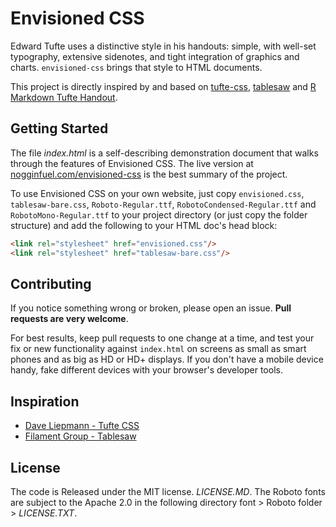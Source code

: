 Envisioned CSS
=========
Edward Tufte uses a distinctive style in his handouts: simple, with well-set
typography, extensive sidenotes, and tight integration of graphics and
charts. `envisioned-css` brings that style to HTML documents.

This project is directly inspired by and
based on [tufte-css](https://github.com/daveliepmann/tufte-css), [tablesaw](https://github.com/filamentgroup/tablesaw) and
[R Markdown Tufte Handout](http://rmarkdown.rstudio.com/examples/tufte-handout.pdf).

Getting Started
-
The file *index.html* is a self-describing demonstration document that walks through
the features of Envisioned CSS. The live version at
[nogginfuel.com/envisioned-css](http://nogginfuel.com/envisioned-css/)
is the best summary of the project.

To use Envisioned CSS on your own website, just copy `envisioned.css`, `tablesaw-bare.css`, `Roboto-Regular.ttf`, `RobotoCondensed-Regular.ttf` and `RobotoMono-Regular.ttf` to your project
directory (or just copy the folder structure) and add the following to your HTML doc's head block:

```html
<link rel="stylesheet" href="envisioned.css"/>
<link rel="stylesheet" href="tablesaw-bare.css"/>
```

Contributing
-
If you notice something wrong or broken, please open an
issue. **Pull requests are very welcome**.

For best results, keep pull requests to one change at a time, and
test your fix or new functionality against `index.html` on screens as
small as smart phones and as big as HD or HD+ displays. If you don't have a mobile device handy, fake different devices with your browser's developer tools.


Inspiration
-
 - [Dave Liepmann - Tufte CSS](https://github.com/daveliepmann/tufte-css)
 - [Filament Group - Tablesaw](https://github.com/filamentgroup/tablesaw)


License
-
The code is Released under the MIT license. *LICENSE.MD*.
The Roboto fonts are subject to the Apache 2.0 in the following directory font > Roboto folder > *LICENSE.TXT*.